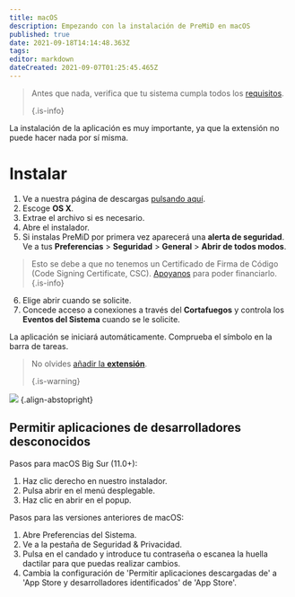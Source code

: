 ```yaml
---
title: macOS
description: Empezando con la instalación de PreMiD en macOS
published: true
date: 2021-09-18T14:14:48.363Z
tags:
editor: markdown
dateCreated: 2021-09-07T01:25:45.465Z
---
```


> Antes que nada, verifica que tu sistema cumpla todos los [requisitos](/install/requirements). 
> 
> {.is-info}

La instalación de la aplicación es muy importante, ya que la extensión no puede hacer nada por sí misma.

# Instalar
1. Ve a nuestra página de descargas [pulsando aquí](https://premid.app/downloads).
2. Escoge **OS X**.
3. Extrae el archivo si es necesario.
4. Abre el instalador.
5. Si instalas PreMiD por primera vez aparecerá una **alerta de seguridad**. Ve a tus **Preferencias** > **Seguridad** > **General** > **Abrir de todos modos**.
> Esto se debe a que no tenemos un Certificado de Firma de Código (Code Signing Certificate, CSC). [Apoyanos](https://www.patreon.com/Timeraa) para poder financiarlo.{.is-info}
6. Elige abrir cuando se solicite.
7. Concede acceso a conexiones a través del **Cortafuegos** y controla los **Eventos del Sistema** cuando se le solicite.

La aplicación se iniciará automáticamente. Comprueba el símbolo en la barra de tareas.

> No olvides [añadir la **extensión**](/install). 
> 
> {.is-warning}

![](https://img.icons8.com/color/2x/mac-logo.png) {.align-abstopright}

## Permitir aplicaciones de desarrolladores desconocidos
Pasos para macOS Big Sur (11.0+):
1. Haz clic derecho en nuestro instalador.
2. Pulsa abrir en el menú desplegable.
3. Haz clic en abrir en el popup.

Pasos para las versiones anteriores de macOS:
1. Abre Preferencias del Sistema.
2. Ve a la pestaña de Seguridad & Privacidad.
3. Pulsa en el candado y introduce tu contraseña o escanea la huella dactilar para que puedas realizar cambios.
4. Cambia la configuración de 'Permitir aplicaciones descargadas de' a 'App Store y desarrolladores identificados' de 'App Store'.